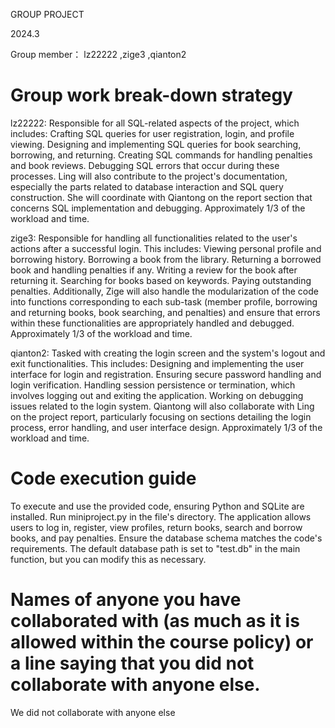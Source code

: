 GROUP PROJECT

2024.3

Group member：
  lz22222
  ,zige3
  ,qianton2



# Group work break-down strategy
lz22222:
Responsible for all SQL-related aspects of the project, which includes:
Crafting SQL queries for user registration, login, and profile viewing.
Designing and implementing SQL queries for book searching, borrowing, and returning.
Creating SQL commands for handling penalties and book reviews.
Debugging SQL errors that occur during these processes.
Ling will also contribute to the project's documentation, especially the parts related to database interaction and SQL query construction. She will coordinate with Qiantong on the report section that concerns SQL implementation and debugging.
Approximately 1/3 of the workload and time.

zige3:
Responsible for handling all functionalities related to the user's actions after a successful login. This includes:
Viewing personal profile and borrowing history.
Borrowing a book from the library.
Returning a borrowed book and handling penalties if any.
Writing a review for the book after returning it.
Searching for books based on keywords.
Paying outstanding penalties.
Additionally, Zige will also handle the modularization of the code into functions corresponding to each sub-task (member profile, borrowing and returning books, book searching, and penalties) and ensure that errors within these functionalities are appropriately handled and debugged.
Approximately 1/3 of the workload and time.

qianton2:
Tasked with creating the login screen and the system's logout and exit functionalities. This includes:
Designing and implementing the user interface for login and registration.
Ensuring secure password handling and login verification.
Handling session persistence or termination, which involves logging out and exiting the application.
Working on debugging issues related to the login system.
Qiantong will also collaborate with Ling on the project report, particularly focusing on sections detailing the login process, error handling, and user interface design.
Approximately 1/3 of the workload and time.

# Code execution guide
To execute and use the provided code, ensuring Python and SQLite are installed. Run miniproject.py in the file's directory. The application allows users to log in, register, view profiles, return books, search and borrow books, and pay penalties. Ensure the database schema matches the code's requirements. The default database path is set to "test.db" in the main function, but you can modify this as necessary.

# Names of anyone you have collaborated with (as much as it is allowed within the course policy) or a line saying that you did not collaborate with anyone else.  
We did not collaborate with anyone else
